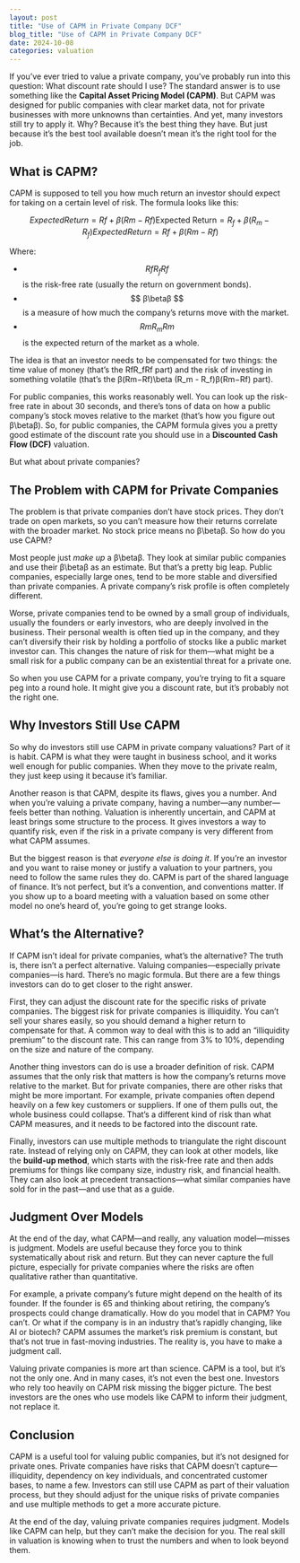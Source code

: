 ```yaml
---
layout: post
title: "Use of CAPM in Private Company DCF"
blog_title: "Use of CAPM in Private Company DCF"
date: 2024-10-08
categories: valuation
---
```


If you’ve ever tried to value a private company, you’ve probably run into this question: What discount rate should I use? The standard answer is to use something like the **Capital Asset Pricing Model (CAPM)**. But CAPM was designed for public companies with clear market data, not for private businesses with more unknowns than certainties. And yet, many investors still try to apply it. Why? Because it’s the best thing they have. But just because it’s the best tool available doesn’t mean it’s the right tool for the job.

## What is CAPM?

CAPM is supposed to tell you how much return an investor should expect for taking on a certain level of risk. The formula looks like this:

$$ Expected Return=Rf+β(Rm−Rf)\text{Expected Return} = R_f + \beta (R_m - R_f)Expected Return=Rf​+β(Rm​−Rf​) $$

Where:

- $$ RfR_fRf $$​ is the risk-free rate (usually the return on government bonds).
- $$ β\betaβ $$ is a measure of how much the company’s returns move with the market.
- $$ RmR_mRm $$​ is the expected return of the market as a whole.

The idea is that an investor needs to be compensated for two things: the time value of money (that’s the RfR_fRf​ part) and the risk of investing in something volatile (that’s the β(Rm−Rf)\beta (R_m - R_f)β(Rm​−Rf​) part).

For public companies, this works reasonably well. You can look up the risk-free rate in about 30 seconds, and there’s tons of data on how a public company’s stock moves relative to the market (that’s how you figure out β\betaβ). So, for public companies, the CAPM formula gives you a pretty good estimate of the discount rate you should use in a **Discounted Cash Flow (DCF)** valuation.

But what about private companies?

## The Problem with CAPM for Private Companies

The problem is that private companies don’t have stock prices. They don’t trade on open markets, so you can’t measure how their returns correlate with the broader market. No stock price means no β\betaβ. So how do you use CAPM?

Most people just _make up_ a β\betaβ. They look at similar public companies and use their β\betaβ as an estimate. But that’s a pretty big leap. Public companies, especially large ones, tend to be more stable and diversified than private companies. A private company’s risk profile is often completely different.

Worse, private companies tend to be owned by a small group of individuals, usually the founders or early investors, who are deeply involved in the business. Their personal wealth is often tied up in the company, and they can’t diversify their risk by holding a portfolio of stocks like a public market investor can. This changes the nature of risk for them—what might be a small risk for a public company can be an existential threat for a private one.

So when you use CAPM for a private company, you’re trying to fit a square peg into a round hole. It might give you a discount rate, but it’s probably not the right one.

## Why Investors Still Use CAPM

So why do investors still use CAPM in private company valuations? Part of it is habit. CAPM is what they were taught in business school, and it works well enough for public companies. When they move to the private realm, they just keep using it because it’s familiar.

Another reason is that CAPM, despite its flaws, gives you a number. And when you’re valuing a private company, having a number—any number—feels better than nothing. Valuation is inherently uncertain, and CAPM at least brings some structure to the process. It gives investors a way to quantify risk, even if the risk in a private company is very different from what CAPM assumes.

But the biggest reason is that _everyone else is doing it_. If you’re an investor and you want to raise money or justify a valuation to your partners, you need to follow the same rules they do. CAPM is part of the shared language of finance. It’s not perfect, but it’s a convention, and conventions matter. If you show up to a board meeting with a valuation based on some other model no one’s heard of, you’re going to get strange looks.

## What’s the Alternative?

If CAPM isn’t ideal for private companies, what’s the alternative? The truth is, there isn’t a perfect alternative. Valuing companies—especially private companies—is hard. There’s no magic formula. But there are a few things investors can do to get closer to the right answer.

First, they can adjust the discount rate for the specific risks of private companies. The biggest risk for private companies is illiquidity. You can’t sell your shares easily, so you should demand a higher return to compensate for that. A common way to deal with this is to add an “illiquidity premium” to the discount rate. This can range from 3% to 10%, depending on the size and nature of the company.

Another thing investors can do is use a broader definition of risk. CAPM assumes that the only risk that matters is how the company’s returns move relative to the market. But for private companies, there are other risks that might be more important. For example, private companies often depend heavily on a few key customers or suppliers. If one of them pulls out, the whole business could collapse. That’s a different kind of risk than what CAPM measures, and it needs to be factored into the discount rate.

Finally, investors can use multiple methods to triangulate the right discount rate. Instead of relying only on CAPM, they can look at other models, like the **build-up method**, which starts with the risk-free rate and then adds premiums for things like company size, industry risk, and financial health. They can also look at precedent transactions—what similar companies have sold for in the past—and use that as a guide.

## Judgment Over Models

At the end of the day, what CAPM—and really, any valuation model—misses is judgment. Models are useful because they force you to think systematically about risk and return. But they can never capture the full picture, especially for private companies where the risks are often qualitative rather than quantitative.

For example, a private company’s future might depend on the health of its founder. If the founder is 65 and thinking about retiring, the company’s prospects could change dramatically. How do you model that in CAPM? You can’t. Or what if the company is in an industry that’s rapidly changing, like AI or biotech? CAPM assumes the market’s risk premium is constant, but that’s not true in fast-moving industries. The reality is, you have to make a judgment call.

Valuing private companies is more art than science. CAPM is a tool, but it’s not the only one. And in many cases, it’s not even the best one. Investors who rely too heavily on CAPM risk missing the bigger picture. The best investors are the ones who use models like CAPM to inform their judgment, not replace it.

## Conclusion

CAPM is a useful tool for valuing public companies, but it’s not designed for private ones. Private companies have risks that CAPM doesn’t capture—illiquidity, dependency on key individuals, and concentrated customer bases, to name a few. Investors can still use CAPM as part of their valuation process, but they should adjust for the unique risks of private companies and use multiple methods to get a more accurate picture.

At the end of the day, valuing private companies requires judgment. Models like CAPM can help, but they can’t make the decision for you. The real skill in valuation is knowing when to trust the numbers and when to look beyond them.
